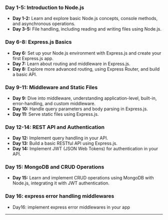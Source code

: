 
### Day 1-5: **Introduction to Node.js**
- **Day 1-2:** Learn and explore basic Node.js concepts, console methods, and asynchronous operations.
- **Day 3-5:** File handling, including reading and writing files using Node.js.

### Day 6-8: **Express.js Basics**
- **Day 6:** Set up your Node.js environment with Express.js and create your first Express.js app.
- **Day 7:** Learn about routing and middleware in Express.js.
- **Day 8:** Explore more advanced routing, using Express Router, and build a basic API.

### Day 9-11: **Middleware and Static Files**
- **Day 9:** Dive into middleware, understanding application-level, built-in, error-handling, and custom middleware.
- **Day 10:** Handle query parameters and body parsing in Express.js.
- **Day 11:** Serve static files using Express.js.

### Day 12-14: **REST API and Authentication**
- **Day 12:** Implement query handling in your API.
- **Day 13:** Build a basic RESTful API using Express.js.
- **Day 14:** Implement JWT (JSON Web Tokens) for authentication in your API.

### Day 15: **MongoDB and CRUD Operations**
- **Day 15:** Learn and implement CRUD operations using MongoDB with Node.js, integrating it with JWT authentication.

### Day 16: **express error handling middlewares**
- Day16: implement express error middlewares in your app
---
